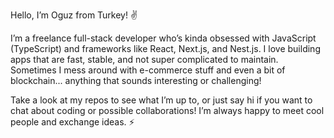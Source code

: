 Hello, I’m Oguz from Turkey! ✌️

I’m a freelance full-stack developer who’s kinda obsessed with JavaScript (TypeScript) and frameworks like React, Next.js, and Nest.js. I love building apps that are fast, stable, and not super complicated to maintain. Sometimes I mess around with e-commerce stuff and even a bit of blockchain... anything that sounds interesting or challenging!

Take a look at my repos to see what I’m up to, or just say hi if you want to chat about coding or possible collaborations! I’m always happy to meet cool people and exchange ideas. ⚡
